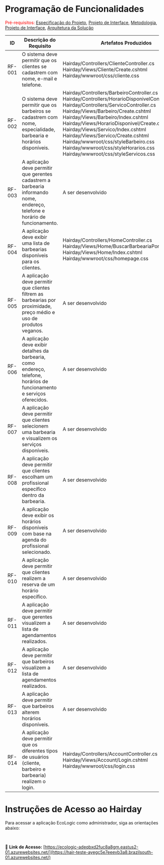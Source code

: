 # Programação de Funcionalidades

<span style="color:red">Pré-requisitos: <a href="2-Especificação do Projeto.md"> Especificação do Projeto</a></span>, <a href="3-Projeto de Interface.md"> Projeto de Interface</a>, <a href="4-Metodologia.md"> Metodologia</a>, <a href="3-Projeto de Interface.md"> Projeto de Interface</a>, <a href="5-Arquitetura da Solução.md"> Arquitetura da Solução</a>

| ID     | Descrição do Requisito | Artefatos Produzidos | Aluno(a) Responsável |
|--------|------------------------|-----------------------|----------------------|
| RF-001 | O sistema deve permitir que os clientes se cadastrem com nome, e-mail e telefone. | Hairday/Controllers/ClienteController.cs <br> Hairday/Views/Cliente/Create.cshtml <br> Hairday/wwwroot/css/cliente.css | Guilherme Henrique Cardoso Souza |
| RF-002 | O sistema deve permitir que os barbeiros se cadastrem com nome, especialidade, barbearia e horários disponíveis. | Hairday/Controllers/BarbeiroController.cs <br> Hairday/Controllers/HorarioDisponivelController.cs <br> Hairday/Controllers/ServicoController.cs <br> Hairday/Views/Barbeiro/Create.cshtml <br> Hairday/Views/Barbeiro/Index.cshtml <br> Hairday/Views/HorarioDisponivel/Create.cshtml <br> Hairday/Views/Servico/Index.cshtml <br> Hairday/Views/Servico/Create.cshtml <br> Hairday/wwwroot/css/styleBarbeiro.css <br> Hairday/wwwroot/css/styleHorarios.css <br> Hairday/wwwroot/css/styleServicos.css | Vitor Bisi Vieira |
| RF-003 | A aplicação deve permitir que gerentes cadastrem a barbearia informando nome, endereço, telefone e horário de funcionamento. | A ser desenvolvido | - |
| RF-004 | A aplicação deve exibir uma lista de barbearias disponíveis para os clientes. | Hairday/Controllers/HomeController.cs <br> Hairday/Views/Home/BuscarBarbeariaPorNome.cshtml <br> Hairday/Views/Home/Index.cshtml <br> Hairday/wwwroot/css/homepage.css | Rafael Henrique dos Santos Silva |
| RF-005 | A aplicação deve permitir que clientes filtrem as barbearias por proximidade, preço médio e uso de produtos veganos. | A ser desenvolvido | - |
| RF-006 | A aplicação deve exibir detalhes da barbearia, como endereço, telefone, horários de funcionamento e serviços oferecidos. | A ser desenvolvido | - |
| RF-007 | A aplicação deve permitir que clientes selecionem uma barbearia e visualizem os serviços disponíveis. | A ser desenvolvido | - |
| RF-008 | A aplicação deve permitir que clientes escolham um profissional específico dentro da barbearia. | A ser desenvolvido | - |
| RF-009 | A aplicação deve exibir os horários disponíveis com base na agenda do profissional selecionado. | A ser desenvolvido | - |
| RF-010 | A aplicação deve permitir que clientes realizem a reserva de um horário específico. | A ser desenvolvido | - |
| RF-011 | A aplicação deve permitir que gerentes visualizem a lista de agendamentos realizados. | A ser desenvolvido | - |
| RF-012 | A aplicação deve permitir que barbeiros visualizem a lista de agendamentos realizados. | A ser desenvolvido | - |
| RF-013 | A aplicação deve permitir que barbeiros alterem horários disponíveis. | A ser desenvolvido | - |
| RF-014 | A aplicação deve permitir que os diferentes tipos de usuários (cliente, barbeiro e barbearia) realizem o login. | Hairday/Controllers/AccountController.cs <br> Hairday/Views/Account/Login.cshtml <br> Hairday/wwwroot/css/login.css | - |




# Instruções de Acesso ao Hairday


Para acessar a aplicação EcoLogic como administrador, siga as orientações abaixo:

<br>

🔗 **Link de Acesso:** [https://ecologic-adeqbxd2fuc8a8gm.eastus2-01.azurewebsites.net/](https://hair-teste-ayegc5e7eeevb3a8.brazilsouth-01.azurewebsites.net/)

